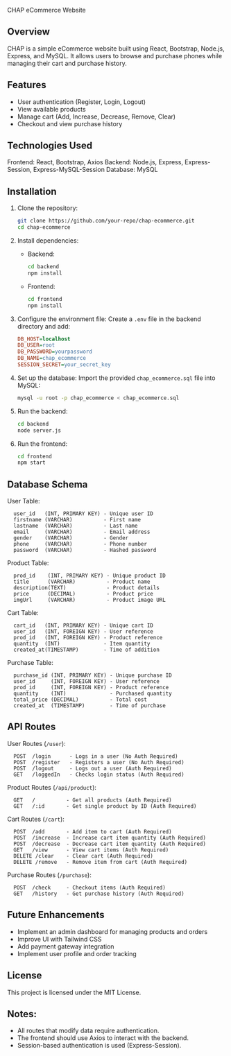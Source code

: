 CHAP eCommerce Website

Overview
--------
CHAP is a simple eCommerce website built using React, Bootstrap, Node.js, Express, and MySQL.
It allows users to browse and purchase phones while managing their cart and purchase history.

Features
--------
- User authentication (Register, Login, Logout)
- View available products
- Manage cart (Add, Increase, Decrease, Remove, Clear)
- Checkout and view purchase history

Technologies Used
-----------------
Frontend: React, Bootstrap, Axios
Backend: Node.js, Express, Express-Session, Express-MySQL-Session
Database: MySQL

Installation
------------
1. Clone the repository:
   ```sh
   git clone https://github.com/your-repo/chap-ecommerce.git
   cd chap-ecommerce
   ```

2. Install dependencies:
   - Backend:
     ```sh
     cd backend
     npm install
     ```
   - Frontend:
     ```sh
     cd frontend
     npm install
     ```

3. Configure the environment file:
   Create a `.env` file in the backend directory and add:
   ```ini
   DB_HOST=localhost
   DB_USER=root
   DB_PASSWORD=yourpassword
   DB_NAME=chap_ecommerce
   SESSION_SECRET=your_secret_key
   ```

4. Set up the database:
   Import the provided `chap_ecommerce.sql` file into MySQL:
   ```sh
   mysql -u root -p chap_ecommerce < chap_ecommerce.sql
   ```

5. Run the backend:
   ```sh
   cd backend
   node server.js
   ```

6. Run the frontend:
   ```sh
   cd frontend
   npm start
   ```

Database Schema
---------------
User Table:
```
  user_id   (INT, PRIMARY KEY) - Unique user ID
  firstname (VARCHAR)          - First name
  lastname  (VARCHAR)          - Last name
  email     (VARCHAR)          - Email address
  gender    (VARCHAR)          - Gender
  phone     (VARCHAR)          - Phone number
  password  (VARCHAR)          - Hashed password
```

Product Table:
```
  prod_id    (INT, PRIMARY KEY) - Unique product ID
  title      (VARCHAR)          - Product name
  description(TEXT)             - Product details
  price      (DECIMAL)          - Product price
  imgUrl     (VARCHAR)          - Product image URL
```

Cart Table:
```
  cart_id   (INT, PRIMARY KEY) - Unique cart ID
  user_id   (INT, FOREIGN KEY) - User reference
  prod_id   (INT, FOREIGN KEY) - Product reference
  quantity  (INT)              - Item quantity
  created_at(TIMESTAMP)        - Time of addition
```

Purchase Table:
```
  purchase_id (INT, PRIMARY KEY) - Unique purchase ID
  user_id     (INT, FOREIGN KEY) - User reference
  prod_id     (INT, FOREIGN KEY) - Product reference
  quantity    (INT)              - Purchased quantity
  total_price (DECIMAL)          - Total cost
  created_at  (TIMESTAMP)        - Time of purchase
```

API Routes
----------
User Routes (`/user`):
```
  POST  /login      - Logs in a user (No Auth Required)
  POST  /register   - Registers a user (No Auth Required)
  POST  /logout     - Logs out a user (Auth Required)
  GET   /loggedIn   - Checks login status (Auth Required)
```

Product Routes (`/api/product`):
```
  GET   /          - Get all products (Auth Required)
  GET   /:id       - Get single product by ID (Auth Required)
```

Cart Routes (`/cart`):
```
  POST  /add       - Add item to cart (Auth Required)
  POST  /increase  - Increase cart item quantity (Auth Required)
  POST  /decrease  - Decrease cart item quantity (Auth Required)
  GET   /view      - View cart items (Auth Required)
  DELETE /clear    - Clear cart (Auth Required)
  DELETE /remove   - Remove item from cart (Auth Required)
```

Purchase Routes (`/purchase`):
```
  POST  /check     - Checkout items (Auth Required)
  GET   /history   - Get purchase history (Auth Required)
```

Future Enhancements
-------------------
- Implement an admin dashboard for managing products and orders
- Improve UI with Tailwind CSS
- Add payment gateway integration
- Implement user profile and order tracking

License
-------
This project is licensed under the MIT License.

Notes:
------
- All routes that modify data require authentication.
- The frontend should use Axios to interact with the backend.
- Session-based authentication is used (Express-Session).

